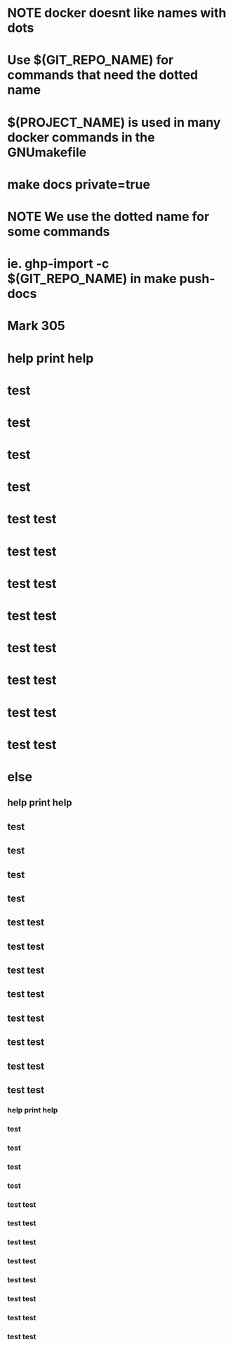 # NOTE                                                                 docker doesnt like names with dots
# Use $(GIT_REPO_NAME) for commands that need the dotted name
# $(PROJECT_NAME) is used in many docker commands in the GNUmakefile
# make docs private=true
# NOTE                                                                 We use the dotted name for some commands
# ie. ghp-import -c $(GIT_REPO_NAME) in make push-docs
#      Mark 305
# help                                                                print help
# 	test
# 		test
# 			test
# 				test
# 	test                                                                test
# 		test                                                                test
# 			test                                                                test
# 				test                                                                test
# 	test                                                                	test
# 		test                                                                		test
# 			test                                                                			test
# 				test                                                                				test
# else
## help  print help
## 	test
## 		test
## 			test
## 				test
## 	test  test
## 		test  test
## 			test  test
## 				test  test
## 	test  	test
## 		test  		test
## 			test  			test
## 				test  				test
### help  print help
### 	test
### 		test
### 			test
### 				test
### 	test  test
### 		test  test
### 			test  test
### 				test  test
### 	test  	test
### 		test  		test
### 			test  			test
### 				test  				test
